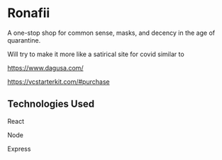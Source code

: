 # Ronafii

A one-stop shop for common sense, masks, and decency in the age of quarantine.

Will try to make it more like a satirical site for covid similar to

https://www.dagusa.com/

https://vcstarterkit.com/#purchase

## Technologies Used

React

Node

Express
